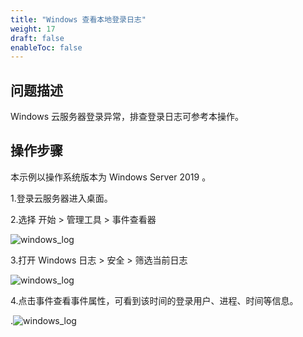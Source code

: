 ```yaml
---
title: "Windows 查看本地登录日志"
weight: 17
draft: false
enableToc: false
---
```

## 问题描述
Windows 云服务器登录异常，排查登录日志可参考本操作。

## 操作步骤

本示例以操作系统版本为 Windows Server 2019 。

1.登录云服务器进入桌面。


2.选择 开始 > 管理工具 > 事件查看器  

![windows_log](/compute/vm/_images/Windows_log2.png)

3.打开  Windows 日志 > 安全 > 筛选当前日志 

![windows_log](/compute/vm/_images/Windows_log3.png)

4.点击事件查看事件属性，可看到该时间的登录用户、进程、时间等信息。

.![windows_log](/compute/vm/_images/Windows_log4.png)
